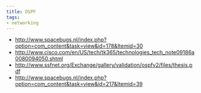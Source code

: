 ```yaml
---
title: OSPF
tags:
- networking
---
```


* http://www.spacebugs.nl/index.php?option=com_content&task=view&id=178&Itemid=30
* http://www.cisco.com/en/US/tech/tk365/technologies_tech_note09186a0080094050.shtml
* http://www.ssfnet.org/Exchange/gallery/validation/ospfv2/files/thesis.pdf
* http://www.spacebugs.nl/index.php?option=com_content&task=view&id=217&Itemid=39
